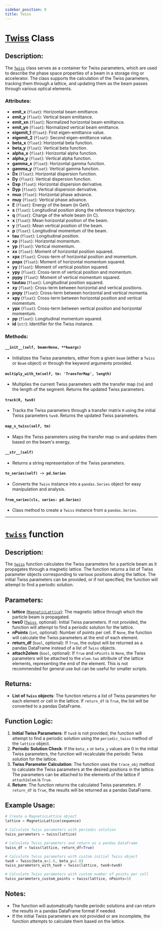 ```yaml
---
sidebar_position: 9
title: Twiss  
---
```


# [Twiss](https://github.com/ocelot-collab/ocelot/blob/master/ocelot/cpbd/beam.py#L46) Class

## Description:
The [`Twiss`](https://github.com/ocelot-collab/ocelot/blob/master/ocelot/cpbd/beam.py#L46) class serves as a container for Twiss parameters, which are used to describe the phase space properties of a beam in a storage ring or accelerator. The class supports the calculation of the Twiss parameters, tracking them through a lattice, and updating them as the beam passes through various optical elements.

### Attributes:
- **emit_x** (`float`): Horizontal beam emittance.
- **emit_y** (`float`): Vertical beam emittance.
- **emit_xn** (`float`): Normalized horizontal beam emittance.
- **emit_yn** (`float`): Normalized vertical beam emittance.
- **eigemit_1** (`float`): First eigen-emittance value.
- **eigemit_2** (`float`): Second eigen-emittance value.
- **beta_x** (`float`): Horizontal beta function.
- **beta_y** (`float`): Vertical beta function.
- **alpha_x** (`float`): Horizontal alpha function.
- **alpha_y** (`float`): Vertical alpha function.
- **gamma_x** (`float`): Horizontal gamma function.
- **gamma_y** (`float`): Vertical gamma function.
- **Dx** (`float`): Horizontal dispersion function.
- **Dy** (`float`): Vertical dispersion function.
- **Dxp** (`float`): Horizontal dispersion derivative.
- **Dyp** (`float`): Vertical dispersion derivative.
- **mux** (`float`): Horizontal phase advance.
- **muy** (`float`): Vertical phase advance.
- **E** (`float`): Energy of the beam (in GeV).
- **s** (`float`): Longitudinal position along the reference trajectory.
- **q** (`float`): Charge of the whole beam (in C).
- **x** (`float`): Mean horizontal position of the beam.
- **y** (`float`): Mean vertical position of the beam.
- **p** (`float`): Longitudinal momentum of the beam.
- **tau** (`float`): Longitudinal position.
- **xp** (`float`): Horizontal momentum.
- **yp** (`float`): Vertical momentum.
- **xx** (`float`): Moment of horizontal position squared.
- **xpx** (`float`): Cross-term of horizontal position and momentum.
- **pxpx** (`float`): Moment of horizontal momentum squared.
- **yy** (`float`): Moment of vertical position squared.
- **ypy** (`float`): Cross-term of vertical position and momentum.
- **pypy** (`float`): Moment of vertical momentum squared.
- **tautau** (`float`): Longitudinal position squared.
- **xy** (`float`): Cross-term between horizontal and vertical positions.
- **pxpy** (`float`): Cross-term between horizontal and vertical momenta.
- **xpy** (`float`): Cross-term between horizontal position and vertical momentum.
- **ypx** (`float`): Cross-term between vertical position and horizontal momentum.
- **pp** (`float`): Longitudinal momentum squared.
- **id** (`str`): Identifier for the Twiss instance.

### Methods:

#### `__init__(self, beam=None, **kwargs)`
- Initializes the Twiss parameters, either from a given `beam` (either a `Twiss` or `Beam` object) or through the keyword arguments provided.

#### `multiply_with_tm(self, tm: 'TransferMap', length)`
- Multiplies the current Twiss parameters with the transfer map (`tm`) and the length of the segment. Returns the updated Twiss parameters.

#### `track(R, tws0)`
- Tracks the Twiss parameters through a transfer matrix `R` using the initial Twiss parameters `tws0`. Returns the updated Twiss parameters.

#### `map_x_twiss(self, tm)`
- Maps the Twiss parameters using the transfer map `tm` and updates them based on the beam's energy.

#### `__str__(self)`
- Returns a string representation of the Twiss parameters.

#### `to_series(self) -> pd.Series`
- Converts the `Twiss` instance into a `pandas.Series` object for easy manipulation and analysis.

#### `from_series(cls, series: pd.Series)`
- Class method to create a `Twiss` instance from a `pandas.Series`.

---

# [`twiss`](https://github.com/ocelot-collab/ocelot/blob/master/ocelot/cpbd/optics.py#L195) function 

## Description:
The [`twiss`](https://github.com/ocelot-collab/ocelot/blob/master/ocelot/cpbd/optics.py#L195) function calculates the Twiss parameters for a particle beam as it propagates through a magnetic lattice. The function returns a list of Twiss parameter objects corresponding to various positions along the lattice. The initial Twiss parameters can be provided, or if not specified, the function will attempt to find a periodic solution.

## Parameters:
- **lattice** [(`MagneticLattice`)](magnet-lattice.md): The magnetic lattice through which the particle beam is propagated.
- **tws0** ([`Twiss`](twiss.md), optional): Initial Twiss parameters. If not provided, the function will attempt to find a periodic solution for the lattice.
- **nPoints** (`int`, optional): Number of points per cell. If `None`, the function will calculate the Twiss parameters at the end of each element.
- **return_df** (`bool`, optional): If `True`, the output will be returned as a pandas DataFrame instead of a list of `Twiss` objects.
- **attach2elem** (`bool`, optional): If `True` and `nPoints` is `None`, the Twiss parameters will be attached to the `elem.tws` attribute of the lattice elements, representing the end of the element. This is not recommended for general use but can be useful for smaller scripts.

## Returns:
- **List of `Twiss` objects**: The function returns a list of Twiss parameters for each element or cell in the lattice. If `return_df` is `True`, the list will be converted to a pandas DataFrame.

## Function Logic:
1. **Initial Twiss Parameters**: If `tws0` is not provided, the function will attempt to find a periodic solution using the `periodic_twiss` method of the `lattice` object.
2. **Periodic Solution Check**: If the `beta_x` or `beta_y` values are 0 in the initial Twiss parameters, the function will recalculate the periodic Twiss solution for the lattice.
3. **Twiss Parameter Calculation**: The function uses the `trace_obj` method to calculate the Twiss parameters at the desired positions in the lattice. The parameters can be attached to the elements of the lattice if `attach2elem` is `True`.
4. **Return**: The function returns the calculated Twiss parameters. If `return_df` is `True`, the results will be returned as a pandas DataFrame.

## Example Usage:

```python
# Create a MagneticLattice object
lattice = MagneticLattice(sequence)

# Calculate Twiss parameters with periodic solution
twiss_parameters = twiss(lattice)

# Calculate Twiss parameters and return as a pandas DataFrame
twiss_df = twiss(lattice, return_df=True)

# Calculate Twiss parameters with custom initial Twiss object
tws0 = Twiss(beta_x=1.0, beta_y=1.0)
twiss_parameters_with_tws0 = twiss(lattice, tws0=tws0)

# Calculate Twiss parameters with custom number of points per cell
twiss_parameters_custom_points = twiss(lattice, nPoints=5)
```
## Notes:
- The function will automatically handle periodic solutions and can return the results in a pandas DataFrame format if needed.
- If the initial Twiss parameters are not provided or are incomplete, the function attempts to calculate them based on the lattice.
